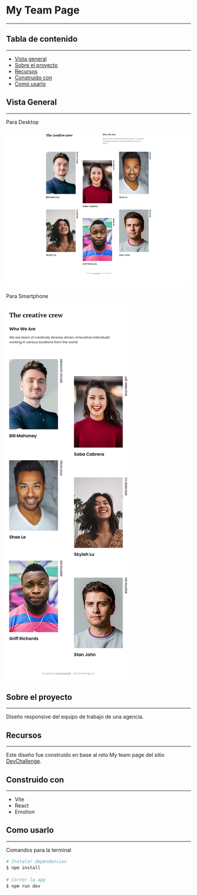 # My Team Page

---

## Tabla de contenido
---

- [Vista general](#vista-general)
- [Sobre el proyecto](#sobre-el-proyecto)
- [Recursos](#recursos)
- [Construido con](#construido-con)
- [Comó usarlo](#como-usarlo)

## Vista General

---

Para Desktop

![](./src/images/screen1.png)


Para Smartphone

![](./src/images/screen2.png)
## Sobre el proyecto

---

Diseño responsive del equipo de trabajo de una agencia.

## Recursos

---

Este diseño fue construido en base al reto My team page del sitio [DevChallenge](https://devchallenges.io/challenges/hhmesazsqgKXrTkYkt0U).

## Construido con

---

- Vite
- React
- Emotion


## Como usarlo

---

Comandos para la terminal

```bash
# Instalar dependencias
$ npm install

# Correr la app
$ npm run dev
```
